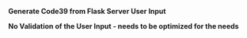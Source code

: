 **Generate Code39 from Flask Server User Input**

**No Validation of the User Input - needs to be optimized for the needs**